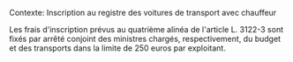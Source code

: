 Contexte: Inscription au registre des voitures de transport avec chauffeur

Les frais d'inscription prévus au quatrième alinéa de l'article L. 3122-3 sont fixés par arrêté conjoint des ministres chargés, respectivement, du budget et des transports dans la limite de 250 euros par exploitant.